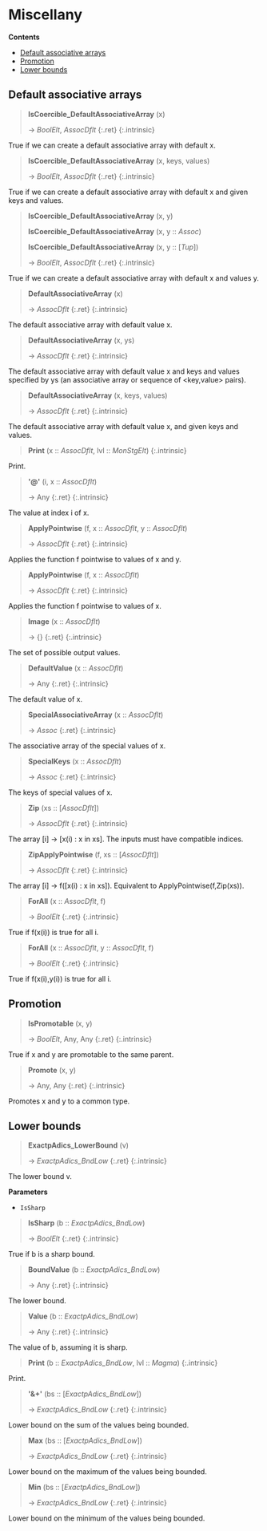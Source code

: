 # Miscellany

**Contents**
* [Default associative arrays](#default-associative-arrays)
* [Promotion](#promotion)
* [Lower bounds](#lower-bounds)

## Default associative arrays

> **IsCoercible_DefaultAssociativeArray** (x)
> 
> -> *BoolElt*, *AssocDflt*
> {:.ret}
{:.intrinsic}

True if we can create a default associative array with default x.


> **IsCoercible_DefaultAssociativeArray** (x, keys, values)
> 
> -> *BoolElt*, *AssocDflt*
> {:.ret}
{:.intrinsic}

True if we can create a default associative array with default x and given keys and values.


> **IsCoercible_DefaultAssociativeArray** (x, y)
> 
> **IsCoercible_DefaultAssociativeArray** (x, y :: *Assoc*)
> 
> **IsCoercible_DefaultAssociativeArray** (x, y :: [*Tup*])
> 
> -> *BoolElt*, *AssocDflt*
> {:.ret}
{:.intrinsic}

True if we can create a default associative array with default x and values y.






> **DefaultAssociativeArray** (x)
> 
> -> *AssocDflt*
> {:.ret}
{:.intrinsic}

The default associative array with default value x.


> **DefaultAssociativeArray** (x, ys)
> 
> -> *AssocDflt*
> {:.ret}
{:.intrinsic}

The default associative array with default value x and keys and values specified by ys (an associative array or sequence of <key,value> pairs).


> **DefaultAssociativeArray** (x, keys, values)
> 
> -> *AssocDflt*
> {:.ret}
{:.intrinsic}

The default associative array with default value x, and given keys and values.


> **Print** (x :: *AssocDflt*, lvl :: *MonStgElt*)
{:.intrinsic}

Print.


> **\'@\'** (i, x :: *AssocDflt*)
> 
> -> Any
> {:.ret}
{:.intrinsic}

The value at index i of x.


> **ApplyPointwise** (f, x :: *AssocDflt*, y :: *AssocDflt*)
> 
> -> *AssocDflt*
> {:.ret}
{:.intrinsic}

Applies the function f pointwise to values of x and y.


> **ApplyPointwise** (f, x :: *AssocDflt*)
> 
> -> *AssocDflt*
> {:.ret}
{:.intrinsic}

Applies the function f pointwise to values of x.


> **Image** (x :: *AssocDflt*)
> 
> -> {}
> {:.ret}
{:.intrinsic}

The set of possible output values.


> **DefaultValue** (x :: *AssocDflt*)
> 
> -> Any
> {:.ret}
{:.intrinsic}

The default value of x.


> **SpecialAssociativeArray** (x :: *AssocDflt*)
> 
> -> *Assoc*
> {:.ret}
{:.intrinsic}

The associative array of the special values of x.


> **SpecialKeys** (x :: *AssocDflt*)
> 
> -> *Assoc*
> {:.ret}
{:.intrinsic}

The keys of special values of x.


> **Zip** (xs :: [*AssocDflt*])
> 
> -> *AssocDflt*
> {:.ret}
{:.intrinsic}

The array [i] -> [x(i) : x in xs]. The inputs must have compatible indices.


> **ZipApplyPointwise** (f, xs :: [*AssocDflt*])
> 
> -> *AssocDflt*
> {:.ret}
{:.intrinsic}

The array [i] -> f([x(i) : x in xs]). Equivalent to ApplyPointwise(f,Zip(xs)).


> **ForAll** (x :: *AssocDflt*, f)
> 
> -> *BoolElt*
> {:.ret}
{:.intrinsic}

True if f(x(i)) is true for all i.


> **ForAll** (x :: *AssocDflt*, y :: *AssocDflt*, f)
> 
> -> *BoolElt*
> {:.ret}
{:.intrinsic}

True if f(x(i),y(i)) is true for all i.


## Promotion

> **IsPromotable** (x, y)
> 
> -> *BoolElt*, Any, Any
> {:.ret}
{:.intrinsic}

True if x and y are promotable to the same parent.


> **Promote** (x, y)
> 
> -> Any, Any
> {:.ret}
{:.intrinsic}

Promotes x and y to a common type.


## Lower bounds

> **ExactpAdics_LowerBound** (v)
> 
> -> *ExactpAdics_BndLow*
> {:.ret}
{:.intrinsic}

The lower bound v.

**Parameters**
- `IsSharp`

> **IsSharp** (b :: *ExactpAdics_BndLow*)
> 
> -> *BoolElt*
> {:.ret}
{:.intrinsic}

True if b is a sharp bound.


> **BoundValue** (b :: *ExactpAdics_BndLow*)
> 
> -> Any
> {:.ret}
{:.intrinsic}

The lower bound.


> **Value** (b :: *ExactpAdics_BndLow*)
> 
> -> Any
> {:.ret}
{:.intrinsic}

The value of b, assuming it is sharp.


> **Print** (b :: *ExactpAdics_BndLow*, lvl :: *Magma*)
{:.intrinsic}

Print.


> **\'&+\'** (bs :: [*ExactpAdics_BndLow*])
> 
> -> *ExactpAdics_BndLow*
> {:.ret}
{:.intrinsic}

Lower bound on the sum of the values being bounded.


> **Max** (bs :: [*ExactpAdics_BndLow*])
> 
> -> *ExactpAdics_BndLow*
> {:.ret}
{:.intrinsic}

Lower bound on the maximum of the values being bounded.


> **Min** (bs :: [*ExactpAdics_BndLow*])
> 
> -> *ExactpAdics_BndLow*
> {:.ret}
{:.intrinsic}

Lower bound on the minimum of the values being bounded.


